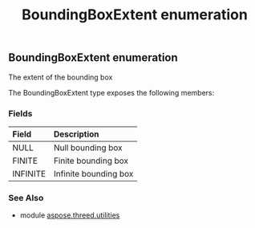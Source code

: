 ﻿---
title: BoundingBoxExtent enumeration
second_title: Aspose.3D for Python via .NET API References
description: 
type: docs
weight: 270
url: /python-net/aspose.threed.utilities/boundingboxextent/
is_root: false
---

## BoundingBoxExtent enumeration

The extent of the bounding box



The BoundingBoxExtent type exposes the following members:

### Fields
| Field | Description |
| :- | :- |
| NULL | Null bounding box |
| FINITE | Finite bounding box |
| INFINITE | Infinite bounding box |



### See Also
* module [aspose.threed.utilities](..)
